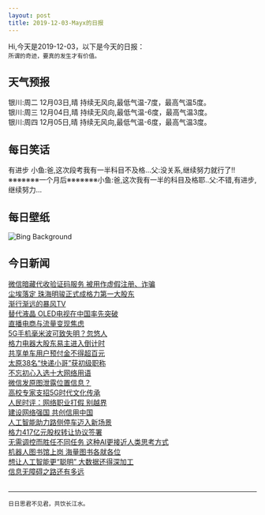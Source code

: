 ```yaml
---
layout: post
title: 2019-12-03-Mayx的日报
---
```


Hi,今天是2019-12-03，以下是今天的日报：<br><small>
所谓的奇迹，要真的发生才有价值。</small><!--more-->
## 天气预报
银川:周二 12月03日,晴 持续无风向,最低气温-7度，最高气温5度。<br>银川:周三 12月04日,晴 持续无风向,最低气温-6度，最高气温3度。<br>银川:周四 12月05日,晴 持续无风向,最低气温-6度，最高气温3度。
## 每日笑话
有进步 小鱼:爸,这次段考我有一半科目不及格...父:没关系,继续努力就行了!!※※※※※※※一个月后※※※※※※※小鱼:爸,这次我有一半的科目及格耶..父:不错,有进步,继续努力...
## 每日壁纸
![Bing Background](https://cn.bing.com/th?id=OHR.AKParksDay_EN-US9980950271_1920x1080.jpg&rf=LaDigue_1920x1080.jpg&pid=hp "Exit Glacier at Kenai Fjords National Park in Alaska (© Nathaniel Gonzales/Alamy)")
## 今日新闻

[微信暗藏代收验证码服务 被用作虚假注册、诈骗](http://it.people.com.cn/n1/2019/1203/c1009-31486894.html)   
[尘埃落定 珠海明骏正式成格力第一大股东](http://it.people.com.cn/n1/2019/1203/c1009-31486736.html)   
[渐行渐远的暴风TV](http://it.people.com.cn/n1/2019/1203/c1009-31486739.html)   
[替代液晶 OLED电视在中国率先突破](http://it.people.com.cn/n1/2019/1203/c1009-31486744.html)   
[直播电商与流量变现焦虑](http://it.people.com.cn/n1/2019/1203/c1009-31486752.html)   
[5G手机毫米波可致失明？忽悠人](http://it.people.com.cn/n1/2019/1203/c1009-31486756.html)   
[格力电器大股东易主进入倒计时](http://it.people.com.cn/n1/2019/1203/c1009-31486757.html)   
[共享单车用户预付金不得超百元](http://it.people.com.cn/n1/2019/1203/c1009-31486759.html)   
[太原38名“快递小哥”获初级职称](http://it.people.com.cn/n1/2019/1203/c1009-31486762.html)   
[不忘初心入选十大网络用语](http://it.people.com.cn/n1/2019/1203/c1009-31486764.html)   
[微信发原图泄露位置信息？](http://it.people.com.cn/n1/2019/1203/c1009-31486769.html)   
[高校专家支招5G时代文化传承](http://it.people.com.cn/n1/2019/1203/c1009-31486789.html)   
[人民时评：网络职业打假 别越界](http://it.people.com.cn/n1/2019/1203/c1009-31486826.html)   
[建设网络强国 共创信用中国](http://it.people.com.cn/n1/2019/1203/c1009-31486828.html)   
[人工智能助力路侧停车迈入新场景](http://it.people.com.cn/n1/2019/1203/c1009-31486856.html)   
[格力417亿元股权转让协议签署](http://it.people.com.cn/n1/2019/1203/c1009-31486859.html)   
[无需调控而胜任不同任务 这种AI更接近人类思考方式](http://it.people.com.cn/n1/2019/1203/c1009-31486380.html)   
[机器人图书馆上岗 海量图书各就各位](http://it.people.com.cn/n1/2019/1203/c1009-31486388.html)   
[想让人工智能更“聪明” 大数据还得深加工](http://it.people.com.cn/n1/2019/1203/c1009-31486399.html)   
[信息无障碍之路还有多远](http://it.people.com.cn/n1/2019/1203/c1009-31486466.html)   
<br />

***

<small>日日思君不见君，共饮长江水。</small>
